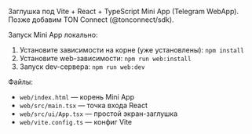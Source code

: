Заглушка под Vite + React + TypeScript Mini App (Telegram WebApp). Позже добавим TON Connect (@tonconnect/sdk).

Запуск Mini App локально:
1) Установите зависимости на корне (уже установлены): `npm install`
2) Установите web-зависимости: `npm run web:install`
3) Запуск dev-сервера: `npm run web:dev`

Файлы:
- `web/index.html` — корень Mini App
- `web/src/main.tsx` — точка входа React
- `web/src/ui/App.tsx` — простой экран-заглушка
- `web/vite.config.ts` — конфиг Vite


